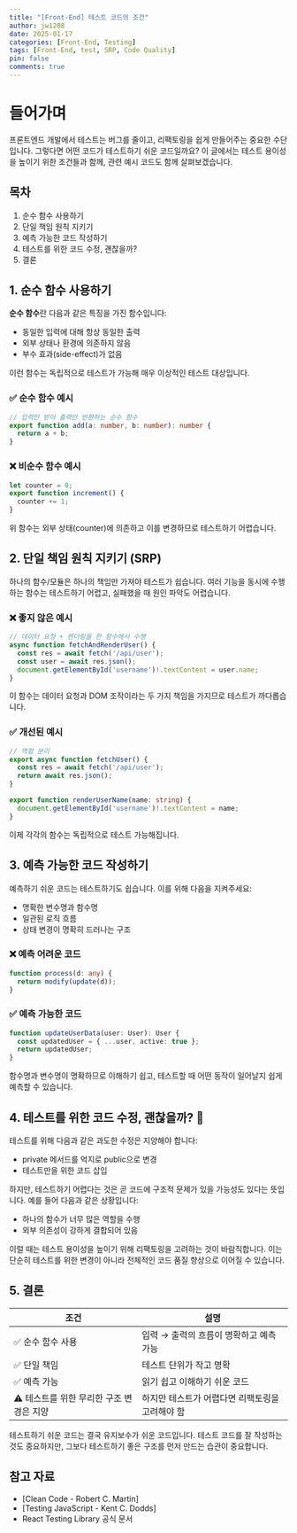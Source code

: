 ```yaml
---
title: "[Front-End] 테스트 코드의 조건"
author: jw1208
date: 2025-01-17
categories: [Front-End, Testing]
tags: [Front-End, test, SRP, Code Quality]
pin: false
comments: true
---
```


# 들어가며

프론트엔드 개발에서 테스트는 버그를 줄이고, 리팩토링을 쉽게 만들어주는 중요한 수단입니다. 그렇다면 어떤 코드가 테스트하기 쉬운 코드일까요?
이 글에서는 테스트 용이성을 높이기 위한 조건들과 함께, 관련 예시 코드도 함께 살펴보겠습니다.

## 목차

1. 순수 함수 사용하기  
2. 단일 책임 원칙 지키기  
3. 예측 가능한 코드 작성하기  
4. 테스트를 위한 코드 수정, 괜찮을까?  
5. 결론

## 1. 순수 함수 사용하기

**순수 함수**란 다음과 같은 특징을 가진 함수입니다:

- 동일한 입력에 대해 항상 동일한 출력
- 외부 상태나 환경에 의존하지 않음
- 부수 효과(side-effect)가 없음

이런 함수는 독립적으로 테스트가 가능해 매우 이상적인 테스트 대상입니다.

### ✅ 순수 함수 예시

```typescript
// 입력만 받아 출력만 반환하는 순수 함수
export function add(a: number, b: number): number {
  return a + b;
}
```

### ❌ 비순수 함수 예시

```typescript
let counter = 0;
export function increment() {
  counter += 1;
}
```

위 함수는 외부 상태(counter)에 의존하고 이를 변경하므로 테스트하기 어렵습니다.

## 2. 단일 책임 원칙 지키기 (SRP)

하나의 함수/모듈은 하나의 책임만 가져야 테스트가 쉽습니다. 여러 기능을 동시에 수행하는 함수는 테스트하기 어렵고, 실패했을 때 원인 파악도 어렵습니다.

### ❌ 좋지 않은 예시

```typescript
// 데이터 요청 + 렌더링을 한 함수에서 수행
async function fetchAndRenderUser() {
  const res = await fetch('/api/user');
  const user = await res.json();
  document.getElementById('username')!.textContent = user.name;
}
```

이 함수는 데이터 요청과 DOM 조작이라는 두 가지 책임을 가지므로 테스트가 까다롭습니다.

### ✅ 개선된 예시

```typescript
// 역할 분리
export async function fetchUser() {
  const res = await fetch('/api/user');
  return await res.json();
}

export function renderUserName(name: string) {
  document.getElementById('username')!.textContent = name;
}
```

이제 각각의 함수는 독립적으로 테스트 가능해집니다.

## 3. 예측 가능한 코드 작성하기

예측하기 쉬운 코드는 테스트하기도 쉽습니다. 이를 위해 다음을 지켜주세요:

- 명확한 변수명과 함수명
- 일관된 로직 흐름
- 상태 변경이 명확히 드러나는 구조

### ❌ 예측 어려운 코드

```typescript
function process(d: any) {
  return modify(update(d));
}
```

### ✅ 예측 가능한 코드

```typescript
function updateUserData(user: User): User {
  const updatedUser = { ...user, active: true };
  return updatedUser;
}
```

함수명과 변수명이 명확하므로 이해하기 쉽고, 테스트할 때 어떤 동작이 일어날지 쉽게 예측할 수 있습니다.

## 4. 테스트를 위한 코드 수정, 괜찮을까? 🤔

테스트를 위해 다음과 같은 과도한 수정은 지양해야 합니다:

- private 메서드를 억지로 public으로 변경
- 테스트만을 위한 코드 삽입

하지만, 테스트하기 어렵다는 것은 곧 코드에 구조적 문제가 있을 가능성도 있다는 뜻입니다. 예를 들어 다음과 같은 상황입니다:

- 하나의 함수가 너무 많은 역할을 수행
- 외부 의존성이 강하게 결합되어 있음

이럴 때는 테스트 용이성을 높이기 위해 리팩토링을 고려하는 것이 바람직합니다. 이는 단순히 테스트를 위한 변경이 아니라 전체적인 코드 품질 향상으로 이어질 수 있습니다.

## 5. 결론

| 조건 | 설명 |
|------|------|
| ✅ 순수 함수 사용 | 입력 → 출력의 흐름이 명확하고 예측 가능 |
| ✅ 단일 책임 | 테스트 단위가 작고 명확 |
| ✅ 예측 가능 | 읽기 쉽고 이해하기 쉬운 코드 |
| ⚠️ 테스트를 위한 무리한 구조 변경은 지양 | 하지만 테스트가 어렵다면 리팩토링을 고려해야 함 |

테스트하기 쉬운 코드는 결국 유지보수가 쉬운 코드입니다. 테스트 코드를 잘 작성하는 것도 중요하지만, 그보다 테스트하기 좋은 구조를 먼저 만드는 습관이 중요합니다.

## 참고 자료

- [Clean Code - Robert C. Martin]
- [Testing JavaScript - Kent C. Dodds]
- React Testing Library 공식 문서